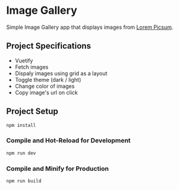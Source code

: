 # Image Gallery

Simple Image Gallery app that displays images from [Lorem Picsum](https://picsum.photos).

## Project Specifications

- Vuetify
- Fetch images
- Dispaly images using grid as a layout
- Toggle theme (dark / light)
- Change color of images
- Copy image's url on click

## Project Setup

```sh
npm install
```

### Compile and Hot-Reload for Development

```sh
npm run dev
```

### Compile and Minify for Production

```sh
npm run build
```
